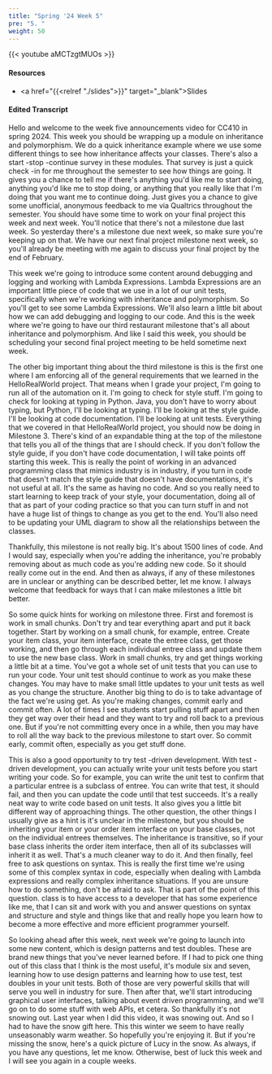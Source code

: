 ```yaml
---
title: "Spring '24 Week 5"
pre: "5. "
weight: 50
---
```


{{< youtube aMCTzgtMUOs >}}

#### Resources

* <a href="{{<relref "./slides">}}" target="_blank">Slides</a>

#### Edited Transcript

Hello and welcome to the week five announcements video for CC410 in spring 2024. This week you should be wrapping up a module on inheritance and polymorphism. We do a quick inheritance example where we use some different things to see how inheritance affects your classes. There's also a start -stop -continue survey in these modules. That survey is just a quick check -in for me throughout the semester to see how things are going. It gives you a chance to tell me if there's anything you'd like me to start doing, anything you'd like me to stop doing, or anything that you really like that I'm doing that you want me to continue doing. Just gives you a chance to give some unofficial, anonymous feedback to me via Qualtrics throughout the semester. You should have some time to work on your final project this week and next week. You'll notice that there's not a milestone due last week. So yesterday there's a milestone due next week, so make sure you're keeping up on that. We have our next final project milestone next week, so you'll already be meeting with me again to discuss your final project by the end of February. 

This week we're going to introduce some content around debugging and logging and working with Lambda Expressions. Lambda Expressions are an important little piece of code that we use in a lot of our unit tests, specifically when we're working with inheritance and polymorphism. So you'll get to see some Lambda Expressions. We'll also learn a little bit about how we can add debugging and logging to our code. And this is the week where we're going to have our third restaurant milestone that's all about inheritance and polymorphism. And like I said this week, you should be scheduling your second final project meeting to be held sometime next week. 

The other big important thing about the third milestone is this is the first one where I am enforcing all of the general requirements that we learned in the HelloRealWorld project. That means when I grade your project, I'm going to run all of the automation on it. I'm going to check for style stuff. I'm going to check for looking at typing in Python. Java, you don't have to worry about typing, but Python, I'll be looking at typing. I'll be looking at the style guide. I'll be looking at code documentation. I'll be looking at unit tests. Everything that we covered in that HelloRealWorld project, you should now be doing in Milestone 3. There's kind of an expandable thing at the top of the milestone that tells you all of the things that are I should check. If you don't follow the style guide, if you don't have code documentation, I will take points off starting this week. This is really the point of working in an advanced programming class that mimics industry is in industry, if you turn in code that doesn't match the style guide that doesn't have documentations, it's not useful at all. It's the same as having no code. And so you really need to start learning to keep track of your style, your documentation, doing all of that as part of your coding practice so that you can turn stuff in and not have a huge list of things to change as you get to the end. You'll also need to be updating your UML diagram to show all the relationships between the classes. 

Thankfully, this milestone is not really big. It's about 1500 lines of code. And I would say, especially when you're adding the inheritance, you're probably removing about as much code as you're adding new code. So it should really come out in the end. And then as always, if any of these milestones are in unclear or anything can be described better, let me know. I always welcome that feedback for ways that I can make milestones a little bit better. 

So some quick hints for working on milestone three. First and foremost is work in small chunks. Don't try and tear everything apart and put it back together. Start by working on a small chunk, for example, entree. Create your item class, your item interface, create the entree class, get those working, and then go through each individual entree class and update them to use the new base class. Work in small chunks, try and get things working a little bit at a time. You've got a whole set of unit tests that you can use to run your code. Your unit test should continue to work as you make these changes. You may have to make small little updates to your unit tests as well as you change the structure. Another big thing to do is to take advantage of the fact we're using get. As you're making changes, commit early and commit often. A lot of times I see students start pulling stuff apart and then they get way over their head and they want to try and roll back to a previous one. But if you're not committing every once in a while, then you may have to roll all the way back to the previous milestone to start over. So commit early, commit often, especially as you get stuff done. 

This is also a good opportunity to try test -driven development. With test -driven development, you can actually write your unit tests before you start writing your code. So for example, you can write the unit test to confirm that a particular entree is a subclass of entree. You can write that test, it should fail, and then you can update the code until that test succeeds. It's a really neat way to write code based on unit tests. It also gives you a little bit different way of approaching things. The other question, the other things I usually give as a hint is it's unclear in the milestone, but you should be inheriting your item or your order item interface on your base classes, not on the individual entrees themselves. The inheritance is transitive, so if your base class inherits the order item interface, then all of its subclasses will inherit it as well. That's a much cleaner way to do it. And then finally, feel free to ask questions on syntax. This is really the first time we're using some of this complex syntax in code, especially when dealing with Lambda expressions and really complex inheritance situations. If you are unsure how to do something, don't be afraid to ask. That is part of the point of this question. class is to have access to a developer that has some experience like me, that I can sit and work with you and answer questions on syntax and structure and style and things like that and really hope you learn how to become a more effective and more efficient programmer yourself. 

So looking ahead after this week, next week we're going to launch into some new content, which is design patterns and test doubles. These are brand new things that you've never learned before. If I had to pick one thing out of this class that I think is the most useful, it's module six and seven, learning how to use design patterns and learning how to use test, test doubles in your unit tests. Both of those are very powerful skills that will serve you well in industry for sure. Then after that, we'll start introducing graphical user interfaces, talking about event driven programming, and we'll go on to do some stuff with web APIs, et cetera. So thankfully it's not snowing out. Last year when I did this video, it was snowing out. And so I had to have the snow gift here. This this winter we seem to have really unseasonably warm weather. So hopefully you're enjoying it. But if you're missing the snow, here's a quick picture of Lucy in the snow. As always, if you have any questions, let me know. Otherwise, best of luck this week and I will see you again in a couple weeks. 

